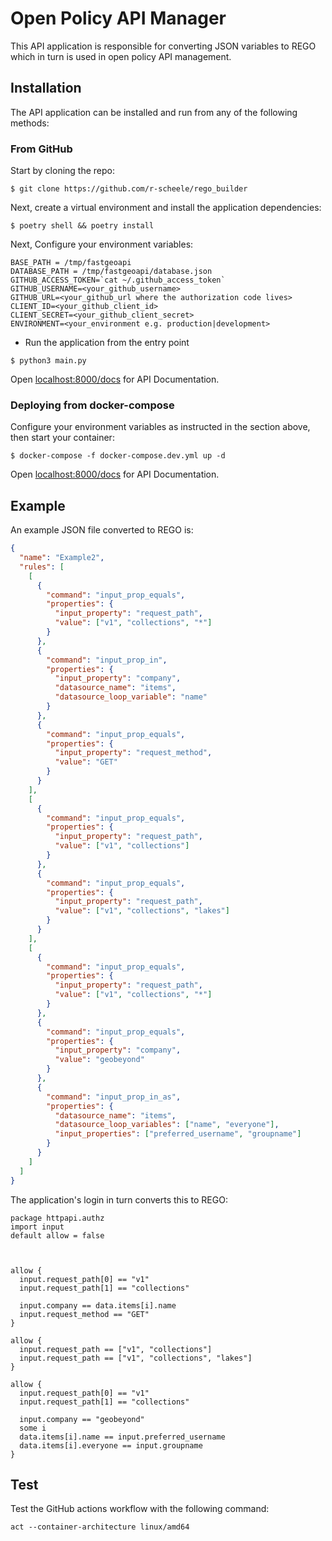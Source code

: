 # Open Policy API Manager

This API application is responsible for converting JSON variables to REGO which in turn is used in open policy API management.

## Installation

The API application can be installed and run from any of the following methods:

### From GitHub

Start by cloning the repo:

```console
$ git clone https://github.com/r-scheele/rego_builder
```

Next, create a virtual environment and install the application dependencies:

```console
$ poetry shell && poetry install
```

Next, Configure your environment variables:

```dotenv
BASE_PATH = /tmp/fastgeoapi
DATABASE_PATH = /tmp/fastgeoapi/database.json
GITHUB_ACCESS_TOKEN=`cat ~/.github_access_token`
GITHUB_USERNAME=<your_github_username>
GITHUB_URL=<your_github_url where the authorization code lives>
CLIENT_ID=<your_github_client_id>
CLIENT_SECRET=<your_github_client_secret>
ENVIRONMENT=<your_environment e.g. production|development>
```

- Run the application from the entry point

```console
$ python3 main.py
```

Open [localhost:8000/docs](localhost:8000/docs) for API Documentation.

### Deploying from docker-compose

Configure your environment variables as instructed in the section above, then start your container:

```console
$ docker-compose -f docker-compose.dev.yml up -d
```

Open [localhost:8000/docs](localhost:8000/docs) for API Documentation.

## Example

An example JSON file converted to REGO is:

```json
{
  "name": "Example2",
  "rules": [
    [
      {
        "command": "input_prop_equals",
        "properties": {
          "input_property": "request_path",
          "value": ["v1", "collections", "*"]
        }
      },
      {
        "command": "input_prop_in",
        "properties": {
          "input_property": "company",
          "datasource_name": "items",
          "datasource_loop_variable": "name"
        }
      },
      {
        "command": "input_prop_equals",
        "properties": {
          "input_property": "request_method",
          "value": "GET"
        }
      }
    ],
    [
      {
        "command": "input_prop_equals",
        "properties": {
          "input_property": "request_path",
          "value": ["v1", "collections"]
        }
      },
      {
        "command": "input_prop_equals",
        "properties": {
          "input_property": "request_path",
          "value": ["v1", "collections", "lakes"]
        }
      }
    ],
    [
      {
        "command": "input_prop_equals",
        "properties": {
          "input_property": "request_path",
          "value": ["v1", "collections", "*"]
        }
      },
      {
        "command": "input_prop_equals",
        "properties": {
          "input_property": "company",
          "value": "geobeyond"
        }
      },
      {
        "command": "input_prop_in_as",
        "properties": {
          "datasource_name": "items",
          "datasource_loop_variables": ["name", "everyone"],
          "input_properties": ["preferred_username", "groupname"]
        }
      }
    ]
  ]
}
```

The application's login in turn converts this to REGO:

```rego
package httpapi.authz
import input
default allow = false



allow {
  input.request_path[0] == "v1"
  input.request_path[1] == "collections"

  input.company == data.items[i].name
  input.request_method == "GET"
}

allow {
  input.request_path == ["v1", "collections"]
  input.request_path == ["v1", "collections", "lakes"]
}

allow {
  input.request_path[0] == "v1"
  input.request_path[1] == "collections"

  input.company == "geobeyond"
  some i
  data.items[i].name == input.preferred_username
  data.items[i].everyone == input.groupname
}
```

## Test

Test the GitHub actions workflow with the following command:

```console
act --container-architecture linux/amd64
```
